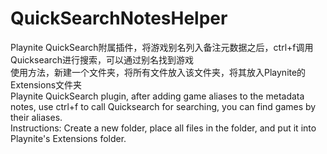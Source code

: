 # QuickSearchNotesHelper
Playnite QuickSearch附属插件，将游戏别名列入备注元数据之后，ctrl+f调用Quicksearch进行搜索，可以通过别名找到游戏<br>
使用方法，新建一个文件夹，将所有文件放入该文件夹，将其放入Playnite的Extensions文件夹<br>
Playnite QuickSearch plugin, after adding game aliases to the metadata notes, use ctrl+f to call Quicksearch for searching, you can find games by their aliases.<br>
Instructions: Create a new folder, place all files in the folder, and put it into Playnite's Extensions folder.<br>
